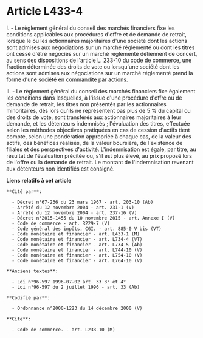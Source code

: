# Article L433-4

I. - Le règlement général du conseil des marchés financiers fixe les conditions applicables aux procédures d'offre et de
demande de retrait, lorsque le ou les actionnaires majoritaires d'une société dont les actions sont admises aux négociations
sur un marché réglementé ou dont les titres ont cessé d'être négociés sur un marché réglementé détiennent de concert, au sens
des dispositions de l'article L. 233-10 du code de commerce, une fraction déterminée des droits de vote ou lorsqu'une société
dont les actions sont admises aux négociations sur un marché réglementé prend la forme d'une société en commandite par
actions.

II. - Le règlement général du conseil des marchés financiers fixe également les conditions dans lesquelles, à l'issue d'une
procédure d'offre ou de demande de retrait, les titres non présentés par les actionnaires minoritaires, dès lors qu'ils ne
représentent pas plus de 5 % du capital ou des droits de vote, sont transférés aux actionnaires majoritaires à leur demande,
et les détenteurs indemnisés ; l'évaluation des titres, effectuée selon les méthodes objectives pratiquées en cas de cession
d'actifs tient compte, selon une pondération appropriée à chaque cas, de la valeur des actifs, des bénéfices réalisés, de la
valeur boursière, de l'existence de filiales et des perspectives d'activité. L'indemnisation est égale, par titre, au
résultat de l'évaluation précitée ou, s'il est plus élevé, au prix proposé lors de l'offre ou la demande de retrait. Le
montant de l'indemnisation revenant aux détenteurs non identifiés est consigné.

**Liens relatifs à cet article**

	**Cité par**:

	  - Décret n°67-236 du 23 mars 1967 - art. 203-10 (Ab)
	  - Arrêté du 12 novembre 2004 - art. 231-1 (V)
	  - Arrêté du 12 novembre 2004 - art. 237-16 (V)
	  - Décret n°2015-1455 du 10 novembre 2015 - art. Annexe I (V)
	  - Code de commerce - art. R229-7 (V)
	  - Code général des impôts, CGI. - art. 885-0 V bis (VT)
	  - Code monétaire et financier - art. L433-1 (M)
	  - Code monétaire et financier - art. L734-4 (VT)
	  - Code monétaire et financier - art. L734-5 (Ab)
	  - Code monétaire et financier - art. L744-10 (V)
	  - Code monétaire et financier - art. L754-10 (V)
	  - Code monétaire et financier - art. L764-10 (V)

	**Anciens textes**:

	  - Loi n°96-597 1996-07-02 art. 33 3° et 4°
	  - Loi n°96-597 du 2 juillet 1996 - art. 33 (Ab)

	**Codifié par**:

	  - Ordonnance n°2000-1223 du 14 décembre 2000 (V)

	**Cite**:

	  - Code de commerce. - art. L233-10 (M)
